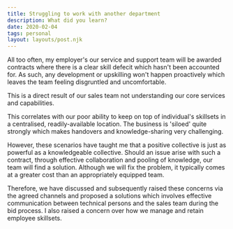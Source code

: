 ```yaml
---
title: Struggling to work with another department
description: What did you learn?
date: 2020-02-04
tags: personal
layout: layouts/post.njk
---
```

All too often, my employer's our service and support team will be awarded contracts where there is a clear skill defecit which hasn't been accounted for. As such, any development or upskilling won't happen proactively which leaves the team feeling disgruntled and uncomfortable.

This is a direct result of our sales team not understanding our core services and capabilities.

This correlates with our poor ability to keep on top of individual's skillsets in a centralised, readily-available location. The business is 'siloed' quite strongly which makes handovers and knowledge-sharing very challenging.

However, these scenarios have taught me that a positive collective is just as powerful as a knowledgeable collective. Should an issue arise with such a contract, through effective collaboration and pooling of knowledge, our team will find a solution. Although we will fix the problem, it typically comes at a greater cost than an appropriately equipped team.

Therefore, we have discussed and subsequently raised these concerns via the agreed channels and proposed a solutions which involves effective communication between technical persons and the sales team during the bid process. I also raised a concern over how we manage and retain employee skillsets.
